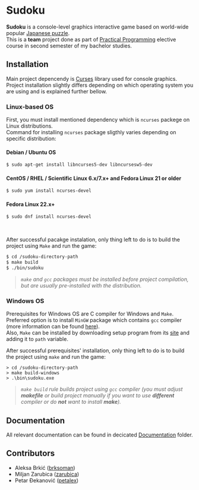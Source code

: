 # Sudoku
**Sudoku** is a console-level graphics interactive game based on world-wide popular [Japanese puzzle][1].<br />
This is a **team** project done as part of [Practical Programming][2] elective course in second semester of my bachelor studies.

## Installation
Main project depencendy is [Curses][3] library used for console graphics. Project installation slightly differs depending on which operating system you are using and is explained further bellow.

### Linux-based OS
First, you must install mentioned dependency which is `ncurses` packege on Linux distributions.<br />
Command for installing `ncurses` package sligthly varies depending on specific distribution:

#### Debian / Ubuntu OS
```bash
$ sudo apt-get install libncurses5-dev libncursesw5-dev
```

#### CentOS / RHEL / Scientific Linux 6.x/7.x+ and Fedora Linux 21 or older
```bash
$ sudo yum install ncurses-devel
```

#### Fedora Linux 22.x+
```bash
$ sudo dnf install ncurses-devel
```
<br />

After successful pacakge instalation, only thing left to do is to build the project using `Make` and run the game:
```bash
$ cd /sudoku-directory-path
$ make build
$ ./bin/sudoku
```

>*`make` and `gcc` packages must be installed before project compilation, but are usually pre-installed with the distribution.*

### Windows OS
Prerequisites for Windows OS are C compiler for Windows and `Make`.<br />
Preferred option is to install `MinGW` package which contains `gcc` compiler (more information can be found [here][4]).<br />
Also, `Make` can be installed by downloading setup program from its [site][5] and adding it to `path` variable.

After successful prerequisites' installation, only thing left to do is to build the project using `make` and run the game:
```console
> cd /sudoku-directory-path
> make build-windows
> .\bin\sudoku.exe
```
>*`make build` rule builds project using `gcc` compiler (you must adjust **makefile** or build project manually if you want to use **different** compiler or do **not** want to install **make**).*

## Documentation
All relevant documentation can be found in decicated [Documentation][6] folder.

## Contributors
* Aleksa Brkić ([brksoman][7])
* Miljan Zarubica ([zarubica][8])
* Petar Đekanović ([petalex][9])

[1]: https://en.wikipedia.org/wiki/Sudoku
[2]: https://rti.etf.bg.ac.rs/rti/ir1pp2/index_si.html
[3]: https://en.wikipedia.org/wiki/Curses_(programming_library)#pcurses_and_PDCurses
[4]: http://www.mingw.org/wiki/Getting_Started
[5]: http://gnuwin32.sourceforge.net/packages/make.htm
[6]: https://github.com/petalex/sudoku/tree/master/docs
[7]: https://github.com/brksoman
[8]: https://github.com/zarubica
[9]: https://github.com/petalex
